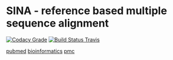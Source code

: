 # SINA - reference based multiple sequence alignment

[![Codacy Grade](https://img.shields.io/codacy/grade/28de7d354cef4661be84c1b3dcc9fd9f.svg?label=code%20quality%20(codacy))](https://www.codacy.com/app/elmar/SINA)
[![Build Status Travis](https://img.shields.io/travis/epruesse/SINA.svg?label=build%20(TravisCI))](https://travis-ci.org/epruesse/SINA)
	 
[pubmed](https://www.ncbi.nlm.nih.gov/pubmed/22556368)
[bioinformatics](https://academic.oup.com/bioinformatics/article-lookup/doi/10.1093/bioinformatics/bts252)
[pmc](https://www.ncbi.nlm.nih.gov/pmc/articles/PMC3389763/)

	